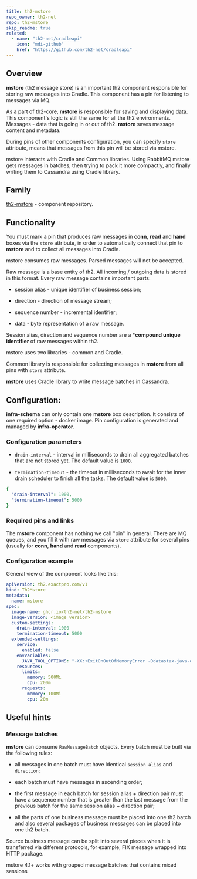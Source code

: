 ```yaml
---
title: th2-mstore
repo_owner: th2-net
repo: th2-mstore
skip_readme: true
related:
  - name: "th2-net/cradleapi"
    icon: "mdi-github"
    href: "https://github.com/th2-net/cradleapi"
---
```


## Overview

**mstore** (th2 message store) is an important th2 component responsible for storing raw messages into Cradle. This component has a pin for listening to messages via MQ.

As a part of th2-core, **mstore** is responsible for saving and displaying data. This component's logic is still the same for all the th2 environments. Messages - data that is going in or out of th2. **mstore** saves message content and metadata. 

During pins of other components configuration, you can specify `store` attribute, means that messages from this pin will be stored via mstore. 

mstore interacts with Cradle and Common libraries. Using RabbitMQ mstore gets messages in batches, then trying to pack it more compactly, and finally writing them to Cassandra using Cradle library.

## Family

 [th2-mstore](https://github.com/th2-net/th2-mstore) - component repository.

## Functionality

You must mark a pin that produces raw messages in **conn**, **read** and **hand** boxes via the `store` attribute, in order to automatically connect that pin to **mstore** and to collect all messages into Cradle.

mstore consumes raw messages. Parsed messages will not be accepted. 

Raw message is a base entity of th2. All incoming / outgoing data is stored in this format. Every raw message contains important parts:​

- session alias - unique identifier of business session;

- direction - direction of message stream;

- sequence number - incremental identifier;

- data - byte representation of a raw message.

Session alias, direction and sequence number are a ***compound unique identifier** of raw messages within th2.

mstore uses two libraries - common and <term term="Cradle">Cradle</term>.

Common library is responsible for collecting messages in **mstore** from all pins with `store` attribute.

**mstore** uses Cradle library to write message batches in Cassandra.

## Configuration:

**infra-schema** can only contain one **mstore** box description. It consists of one required option - docker image. Pin configuration is generated and managed by **infra-operator**.

### Configuration parameters

- `drain-interval` - interval in milliseconds to drain all aggregated batches that are not stored yet. The default value is `1000`.

- `termination-timeout` - the timeout in milliseconds to await for the inner drain scheduler to finish all the tasks. The default value is `5000`.

```yaml
{
  "drain-interval": 1000,
  "termination-timeout": 5000
}
```

### Required pins and links

The **mstore** component has nothing we call "pin" in general. There are MQ queues, and you fill it with raw messages via `store` attribute for several pins (usually for **conn**, **hand** and **read** components).

### Configuration example

General view of the component looks like this:

```yaml
apiVersion: th2.exactpro.com/v1
kind: Th2Mstore
metadata:
  name: mstore
spec:
  image-name: ghcr.io/th2-net/th2-mstore
  image-version: <image version>
  custom-settings:
    drain-interval: 1000
    termination-timeout: 5000
  extended-settings:
    service:
      enabled: false
    envVariables:
      JAVA_TOOL_OPTIONS: "-XX:+ExitOnOutOfMemoryError -Ddatastax-java-driver.advanced.connection.init-query-timeout=\"5000 milliseconds\""
    resources:
      limits:
        memory: 500Mi
        cpu: 200m
      requests:
        memory: 100Mi
        cpu: 20m
```

## Useful hints

### Message batches

**mstore** can consume `RawMessageBatch` objects. Every batch must be built via the following rules:

- all messages in one batch must have identical `session alias` and `direction`;

- each batch must have messages in ascending order;

- the first message in each batch for session alias + direction pair must have a sequence number that is greater than the last message from the previous batch for the same session alias + direction pair;

- all the parts of one business message must be placed into one th2 batch and also several packages of business messages can be placed into one th2 batch.

<notice note>

Source business message can be split into several pieces when it is transferred via different protocols, for example, FIX message wrapped into HTTP package.

</notice>

<notice note>

mstore 4.1+ works with grouped message batches that contains mixed sessions

</notice>
